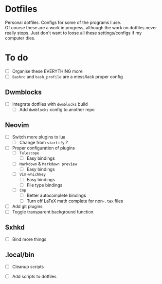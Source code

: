 # Dotfiles

Personal dotfiles. Configs for some of the programs I use. \
Of course these are a work in progress, although the work on dotfiles never really stops. Just don't want to loose all these settings/configs if my computer dies.

# To do

- [ ] Organise these EVERYTHING more
- [ ] `Bashrc` and `bash_profile` are a mess/lack proper config

## Dwmblocks

- [ ] Integrate dotfiles with `dwmblocks` build
  - [ ] Add `dwmblocks` config to another repo
## Neovim  
- [ ] Switch more plugins to lua
  - [ ] Change from `startify` ?
- [ ] Proper configuration of plugins
  - [ ] `Telescope`
    - [ ] Easy bindings
  - [ ] `Markdown` & `Markdown preview`
    - [ ] Easy bindings
  - [ ] `Vim-whichkey`
    - [ ] Easy bindings
    - [ ] File type bindings
  - [ ] `Cmp`
    - [ ] Better autocomplete bindings
    - [ ] Turn off LaTeX math complete for non-`.tex` files
- [ ] Add git plugins
- [ ] Toggle transparent background function

## Sxhkd
- [ ] Bind more things

## .local/bin
- [ ] Cleanup scripts
- [ ] Add scripts to dotfiles

